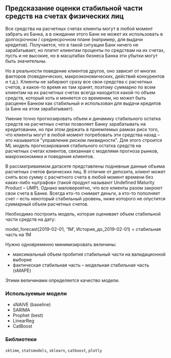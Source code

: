 ## Предсказание оценки стабильной части средств на счетах физических лиц

Все средства на расчетных счетах клиенты могут в любой момент забрать из Банка, а в ожидании этого Банк не может их использовать в долгосрочном / среднесрочном плане (например, для выдачи кредитов). Получается, что в такой ситуации Банк ничего не зарабатывает, но платит клиентам проценты по средствам на их счетах, пусть и не высокие, но в масштабах бизнеса Банка эти убытки могут быть значительны.

Но в реальности поведение клиентов другое, оно зависит от многих факторов (поведенческих, макроэкономических, действий конкурентов и т.д.). Клиенты не забирают сразу все свои средства с расчетных счетов, а какое-то время их там хранят, поэтому суммарно по всем клиентам на их расчетных счетах всегда находится какой-то объем средств, который хоть и меняется со временем, но может быть расценен Банком как стабильный и использован для выдачи кредитов (а Банк на этом зарабатывает).

Умение точно прогнозировать объем и динамику стабильного остатка средств на расчетных счетах позволяет Банку зарабатывать на кредитовании, но при этом держать в приемлемых рамках риск того, что клиенты могут в любой момент потребовать эти средства назад – это называется "управление риском ликвидности". Для этого строится ML модель прогнозирования стабильного остатка средств на расчетных счетах клиентов, связанная с моделями прогноза рынков, макроэкономики и поведения клиентов.

В рассматриваемом датасете представлены подневные данные объема расчетных счетов физических лиц. В отличие от депозита, клиент может снять всю сумму с расчетного счета в любой момент времени без каких-либо «штрафов» (такой продукт называют Undefined Maturity Product – UMP). Однако маловероятно, что все клиенты разом закроют свои счета в Банке. Всегда кто-то снимает деньги, а кто-то пополняет счет – есть некоторый стабильный уровень, ниже которого не опустится суммарный объем расчетных счетов.

Необходимо построить модель, которая оценивает объем стабильной части средств на дату:

model_forecast(2019-02-01, ‘1М’, История_до_2019-02-01) = стабильная часть на 1М

Нужно одновременно минимизировать величины:

- максимальный объем пробития стабильный части на валидационной выборке
- фактическая стабильная часть – модельная стабильная часть (sMAPE)

Этими величинами определяется качество модели.

### Используемые модели

- sNAIVE (baseline)
- SARIMA
- Prophet (best)
- LinearReg
- CatBoost

### Библиотеки

`sktime`, `statsmodels`, `sklearn`, `catboost`, `plotly`